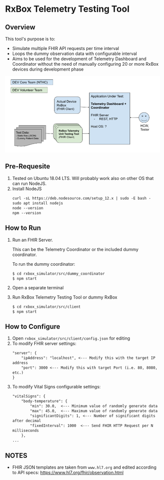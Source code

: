 # RxBox Telemetry Testing Tool

## Overview

This tool's purpose is to:
* Simulate multiple FHIR API requests per time interval
* Loops the dummy observation data with configurable interval
* Aims to be used for the development of Telemetry Dashboard and Coordinator without the need of manually configuring 20 or more RxBox devices during development phase

![Unit Test Diagram](docs/rxbox_dummy_diagram.png)

## Pre-Requesite
1. Tested on Ubuntu 18.04 LTS. Will probably work also on other OS that can run NodeJS.
1. Install NodeJS
    ```
    curl -sL https://deb.nodesource.com/setup_12.x | sudo -E bash -
    sudo apt install nodejs
    node --version
    npm --version
    ```

## How to Run

1. Run an FHIR Server.

    This can be the Telemetry Coordinator or the included dummy coordinator.

    To run the dummy coordinator:
    ```
    $ cd rxbox_simulator/src/dummy_coordinator
    $ npm start
    ```
1. Open a separate terminal
1. Run RxBox Telemetry Testing Tool or dummy RxBox
    ```
    $ cd rxbox_simulator/src/client
    $ npm start
    ```

## How to Configure

1. Open `rxbox_simulator/src/client/config.json` for editing
1. To modify FHIR server settings:
    ```
    "server": {
        "ipAddress": "localhost", <--- Modify this with the target IP address
        "port": 3000 <--- Modify this with target Port (i.e. 80, 8080, etc.)
    }
    ```
1. To modify Vital Signs configurable settings:
    ```
    "vitalSigns": {
        "body-temperature": {
            "min": 30.0,  <--- Minimum value of randomly generate data 
            "max": 45.0,  <--- Maximum value of randomly generate data
            "significantDigits": 1, <--- Number of significant digits after decimal
            "fixedInterval": 1000  <--- Send FHIR HTTP Request per N milliseconds
        },
    ...
    ```

## NOTES

* FHIR JSON templates are taken from `www.hl7.org` and edited according to API specs:
    https://www.hl7.org/fhir/observation.html

